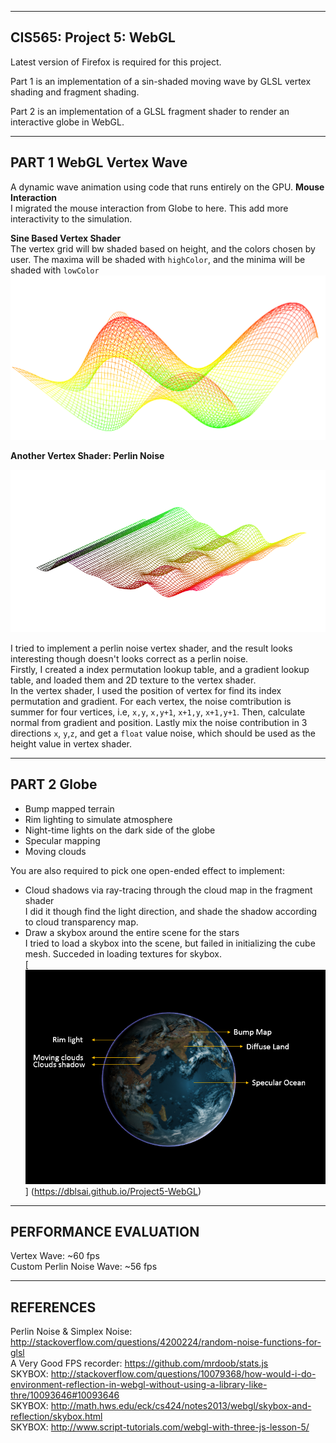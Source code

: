 -------------------------------------------------------------------------------
CIS565: Project 5: WebGL
-------------------------------------------------------------------------------

Latest version of Firefox is required for this project.  

Part 1 is an implementation of a sin-shaded moving wave by GLSL vertex shading and fragment shading.  

Part 2 is an implementation of a GLSL fragment shader to render an interactive globe in WebGL.  


-------------------------------------------------------------------------------
PART 1 WebGL Vertex Wave
-------------------------------------------------------------------------------
A dynamic wave animation using code that runs entirely on the GPU.
**Mouse Interaction**  
I migrated the mouse interaction from Globe to here. This add more interactivity to the simulation.


**Sine Based Vertex Shader**  
The vertex grid will bw shaded based on height, and the colors chosen by user.
The maxima will be shaded with `highColor`, and the minima will be shaded with `lowColor`
[![Height Shading](myPics/height_shading.png)](https://dl.dropboxusercontent.com/u/53181465/webGL/vert_wave.html)


**Another Vertex Shader: Perlin Noise**   


[![Perljin Noise](myPics/custom_wave2.png)](https://dl.dropboxusercontent.com/u/53181465/webGL/vert_wave_custom.html) 

I tried to implement a perlin noise vertex shader, and the result looks interesting though doesn't looks correct as a perlin noise.  
Firstly, I created a index permutation lookup table, and a gradient lookup table, and loaded them and 2D texture to the vertex shader.  
In the vertex shader, I used the position of vertex for find its index permutation and gradient. For each vertex, the noise comtribution is summer for four vertices, i.e, `x,y`, `x,y+1`, `x+1,y`, `x+1,y+1`. Then, calculate normal from gradient and position. Lastly mix the noise contribution in 3 directions `x`, `y`,`z`, and get a `float` value noise, which should be used as the height value in vertex shader.


-------------------------------------------------------------------------------
PART 2 Globe
-------------------------------------------------------------------------------

* Bump mapped terrain
* Rim lighting to simulate atmosphere
* Night-time lights on the dark side of the globe
* Specular mapping
* Moving clouds

You are also required to pick one open-ended effect to implement:

* Cloud shadows via ray-tracing through the cloud map in the fragment shader  
I did it though find the light direction, and shade the shadow according to cloud transparency map.  
* Draw a skybox around the entire scene for the stars  
I tried to load a skybox into the scene, but failed in initializing the cube mesh. Succeded in loading textures for skybox.      
[![The Final Globe](myPics/my_globe.png)] (https://dblsai.github.io/Project5-WebGL)    






-------------------------------------------------------------------------------
PERFORMANCE EVALUATION
-------------------------------------------------------------------------------
Vertex Wave: ~60 fps  
Custom Perlin Noise Wave: ~56 fps

-------------------------------------------------------------------------------
REFERENCES
-------------------------------------------------------------------------------
Perlin Noise & Simplex Noise: http://stackoverflow.com/questions/4200224/random-noise-functions-for-glsl  
A Very Good FPS recorder:  https://github.com/mrdoob/stats.js  
SKYBOX: http://stackoverflow.com/questions/10079368/how-would-i-do-environment-reflection-in-webgl-without-using-a-library-like-thre/10093646#10093646  
SKYBOX:   http://math.hws.edu/eck/cs424/notes2013/webgl/skybox-and-reflection/skybox.html   
SKYBOX:   http://www.script-tutorials.com/webgl-with-three-js-lesson-5/   
